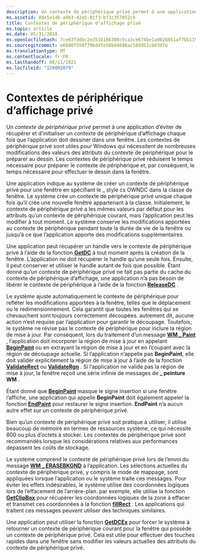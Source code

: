 ```yaml
---
description: Un contexte de périphérique privé permet à une application d’éviter de récupérer et d’initialiser un contexte de périphérique d’affichage chaque fois que l’application doit dessiner dans une fenêtre.
ms.assetid: 8de5a14b-a8b3-42a5-81f3-bf3c357052cb
title: Contextes de périphérique d’affichage privé
ms.topic: article
ms.date: 05/31/2018
ms.openlocfilehash: 7ce63fddbc2e351b166308c9ca3ce674be1a0026851af7bb1192c49cc961cdee
ms.sourcegitcommit: e6600f550f79bddfe58bd4696ac50dd52cb03d7e
ms.translationtype: MT
ms.contentlocale: fr-FR
ms.lasthandoff: 08/11/2021
ms.locfileid: "120092879"
---
```

# <a name="private-display-device-contexts"></a>Contextes de périphérique d’affichage privé

Un *contexte de périphérique privé* permet à une application d’éviter de récupérer et d’initialiser un contexte de périphérique d’affichage chaque fois que l’application doit dessiner dans une fenêtre. Les contextes de périphérique privé sont utiles pour Windows qui nécessitent de nombreuses modifications des valeurs des attributs du contexte de périphérique pour le préparer au dessin. Les contextes de périphérique privé réduisent le temps nécessaire pour préparer le contexte de périphérique et, par conséquent, le temps nécessaire pour effectuer le dessin dans la fenêtre.

Une application indique au système de créer un contexte de périphérique privé pour une fenêtre en spécifiant le \_ style cs OWNDC dans la classe de fenêtre. Le système crée un contexte de périphérique privé unique chaque fois qu’il crée une nouvelle fenêtre appartenant à la classe. Initialement, le contexte de périphérique privé a les mêmes valeurs par défaut pour les attributs qu’un contexte de périphérique courant, mais l’application peut les modifier à tout moment. Le système conserve les modifications apportées au contexte de périphérique pendant toute la durée de vie de la fenêtre ou jusqu’à ce que l’application apporte des modifications supplémentaires.

Une application peut récupérer un handle vers le contexte de périphérique privé à l’aide de la fonction [**GetDC**](/windows/desktop/api/Winuser/nf-winuser-getdc) à tout moment après la création de la fenêtre. L’application ne doit récupérer le handle qu’une seule fois. Ensuite, il peut conserver et utiliser le handle autant de fois que possible. Étant donné qu’un contexte de périphérique privé ne fait pas partie du cache du contexte de périphérique d’affichage, une application n’a pas besoin de libérer le contexte de périphérique à l’aide de la fonction [**ReleaseDC**](/windows/desktop/api/Winuser/nf-winuser-releasedc) .

Le système ajuste automatiquement le contexte de périphérique pour refléter les modifications apportées à la fenêtre, telles que le déplacement ou le redimensionnement. Cela garantit que toutes les fenêtres qui se chevauchent sont toujours correctement découpées. autrement dit, aucune action n’est requise par l’application pour garantir le découpage. Toutefois, le système ne révise pas le contexte de périphérique pour inclure la région de mise à jour. Par conséquent, lors du traitement d’un message [**WM \_ Paint**](wm-paint.md) , l’application doit incorporer la région de mise à jour en appelant [**BeginPaint**](/windows/desktop/api/Winuser/nf-winuser-beginpaint) ou en extrayant la région de mise à jour et en l’coupant avec la région de découpage actuelle. Si l’application n’appelle pas **BeginPaint**, elle doit valider explicitement la région de mise à jour à l’aide de la fonction [**ValidateRect**](/windows/desktop/api/Winuser/nf-winuser-validaterect) ou [**ValidateRgn**](/windows/desktop/api/Winuser/nf-winuser-validatergn) . Si l’application ne valide pas la région de mise à jour, la fenêtre reçoit une série infinie de messages de **\_ peinture WM** .

Étant donné que [**BeginPaint**](/windows/desktop/api/Winuser/nf-winuser-beginpaint) masque le signe insertion si une fenêtre l’affiche, une application qui appelle **BeginPaint** doit également appeler la fonction [**EndPaint**](/windows/desktop/api/Winuser/nf-winuser-endpaint) pour restaurer le signe insertion. **EndPaint** n’a aucun autre effet sur un contexte de périphérique privé.

Bien qu’un contexte de périphérique privé soit pratique à utiliser, il utilise beaucoup de mémoire en termes de ressources système, ce qui nécessite 800 ou plus d’octets à stocker. Les contextes de périphérique privé sont recommandés lorsque les considérations relatives aux performances dépassent les coûts de stockage.

Le système comprend le contexte de périphérique privé lors de l’envoi du message [**WM \_ ERASEBKGND**](../winmsg/wm-erasebkgnd.md) à l’application. Les sélections actuelles du contexte de périphérique privé, y compris le mode de mappage, sont appliquées lorsque l’application ou le système traite ces messages. Pour éviter les effets indésirables, le système utilise des coordonnées logiques lors de l’effacement de l’arrière-plan. par exemple, elle utilise la fonction [**GetClipBox**](/windows/desktop/api/Wingdi/nf-wingdi-getclipbox) pour récupérer les coordonnées logiques de la zone à effacer et transmet ces coordonnées à la fonction [**fillRect**](/windows/desktop/api/Winuser/nf-winuser-fillrect) . Les applications qui traitent ces messages peuvent utiliser des techniques similaires.

Une application peut utiliser la fonction [**GetDCEx**](/windows/desktop/api/Winuser/nf-winuser-getdcex) pour forcer le système à retourner un contexte de périphérique courant pour la fenêtre qui possède un contexte de périphérique privé. Cela est utile pour effectuer des touches rapides dans une fenêtre sans modifier les valeurs actuelles des attributs du contexte de périphérique privé.

 

 
